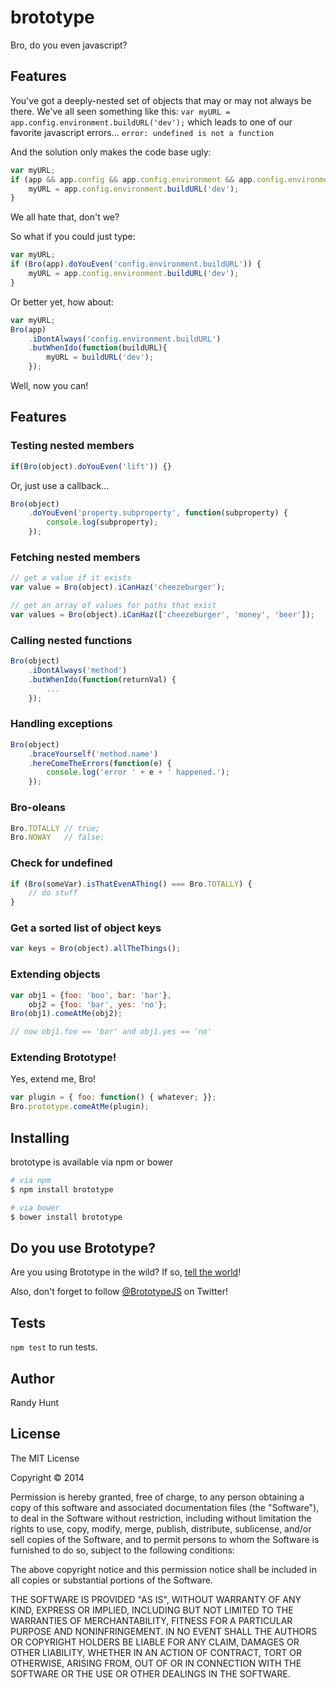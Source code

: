 brototype
=========

Bro, do you even javascript?

## Features

You've got a deeply-nested set of objects that may or may not always be there.
We've all seen something like this:
`var myURL = app.config.environment.buildURL('dev');`
which leads to one of our favorite javascript errors...
`error: undefined is not a function`

And the solution only makes the code base ugly:
```js
var myURL;
if (app && app.config && app.config.environment && app.config.environment.buildURL) {
    myURL = app.config.environment.buildURL('dev');
}
```

We all hate that, don't we?

So what if you could just type:
```js
var myURL;
if (Bro(app).doYouEven('config.environment.buildURL')) {
    myURL = app.config.environment.buildURL('dev');
}
```

Or better yet, how about:
```js
var myURL;
Bro(app)
    .iDontAlways('config.environment.buildURL')
    .butWhenIdo(function(buildURL){
        myURL = buildURL('dev');
    });
```

Well, now you can!

## Features

### Testing nested members
```js
if(Bro(object).doYouEven('lift')) {}
```

Or, just use a callback...
```js
Bro(object)
    .doYouEven('property.subproperty', function(subproperty) {
        console.log(subproperty);
    });
```

### Fetching nested members
```js
// get a value if it exists
var value = Bro(object).iCanHaz('cheezeburger');

// get an array of values for paths that exist
var values = Bro(object).iCanHaz(['cheezeburger', 'money', 'beer']);
```

### Calling nested functions
```js
Bro(object)
    .iDontAlways('method')
    .butWhenIdo(function(returnVal) {
        ...
    });
```

### Handling exceptions
```js
Bro(object)
    .braceYourself('method.name')
    .hereComeTheErrors(function(e) {
        console.log('error ' + e + ' happened.');
    });
```

### Bro-oleans
```js
Bro.TOTALLY // true;
Bro.NOWAY   // false;
```

### Check for undefined
```js
if (Bro(someVar).isThatEvenAThing() === Bro.TOTALLY) {
    // do stuff
}
```

### Get a sorted list of object keys
```js
var keys = Bro(object).allTheThings();
```

### Extending objects
```js
var obj1 = {foo: 'boo', bar: 'bar'},
    obj2 = {foo: 'bar', yes: 'no'};
Bro(obj1).comeAtMe(obj2);

// now obj1.foo == 'bar' and obj1.yes == 'no'
```

### Extending Brototype!
Yes, extend me, Bro!

```js
var plugin = { foo: function() { whatever; }};
Bro.prototype.comeAtMe(plugin);
```


## Installing
brototype is available via npm or bower
```bash
# via npm
$ npm install brototype

# via bower
$ bower install brototype
```

## Do you use Brototype?
Are you using Brototype in the wild?
If so, [tell the world](https://github.com/letsgetrandy/brototype/issues/10)!

Also, don't forget to follow [@BrototypeJS](https://twitter.com/Brototypejs) on Twitter!

## Tests

`npm test` to run tests.

## Author

Randy Hunt

## License

The MIT License

Copyright © 2014

Permission is hereby granted, free of charge, to any person obtaining a copy of this software and associated documentation files (the "Software"), to deal in the Software without restriction, including without limitation the rights to use, copy, modify, merge, publish, distribute, sublicense, and/or sell copies of the Software, and to permit persons to whom the Software is furnished to do so, subject to the following conditions:

The above copyright notice and this permission notice shall be included in all copies or substantial portions of the Software.

THE SOFTWARE IS PROVIDED "AS IS", WITHOUT WARRANTY OF ANY KIND, EXPRESS OR IMPLIED, INCLUDING BUT NOT LIMITED TO THE WARRANTIES OF MERCHANTABILITY, FITNESS FOR A PARTICULAR PURPOSE AND NONINFRINGEMENT. IN NO EVENT SHALL THE AUTHORS OR COPYRIGHT HOLDERS BE LIABLE FOR ANY CLAIM, DAMAGES OR OTHER LIABILITY, WHETHER IN AN ACTION OF CONTRACT, TORT OR OTHERWISE, ARISING FROM, OUT OF OR IN CONNECTION WITH THE SOFTWARE OR THE USE OR OTHER DEALINGS IN THE SOFTWARE.
